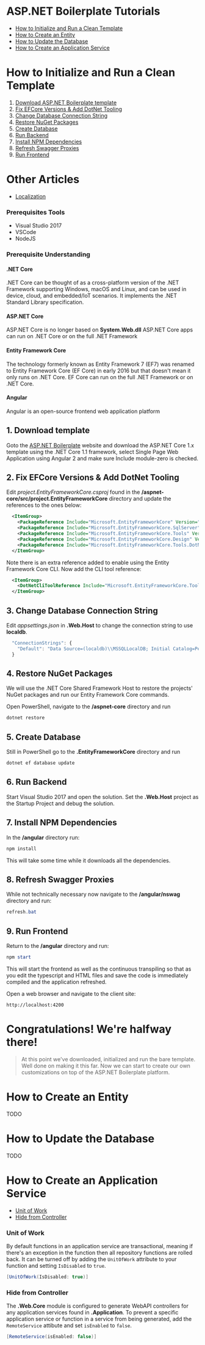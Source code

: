 # ASP\.NET Boilerplate Tutorials
* [How to Initialize and Run a Clean Template](#how-to-initialize-and-run-a-clean-template)
* [How to Create an Entity](#how-to-create-an-entity)
* [How to Update the Database](#how-to-update-the-database)
* [How to Create an Application Service](#how-create-an-application-service)

# How to Initialize and Run a Clean Template
1. [Download ASP\.NET Boilerplate template](#1-download-template)
2. [Fix EFCore Versions & Add DotNet Tooling](#2-fix-efcore-versions--add-dotnet-tooling)
3. [Change Database Connection String](#3-change-database-connection-string)
4. [Restore NuGet Packages](#4-restore-nuget-packages)
5. [Create Database](#5-create-database)
6. [Run Backend](#6-run-backend)
7. [Install NPM Dependencies](#7-install-npm-dependencies)
8. [Refresh Swagger Proxies](#8-refresh-swagger-proxies)
9. [Run Frontend](#9-run-frontend)

# Other Articles
* [Localization](localization.md)

### Prerequisites Tools
* Visual Studio 2017
* VSCode
* NodeJS

### Prerequisite Understanding
#### \.NET Core
\.NET Core can be thought of as a cross-platform version of the \.NET Framework supporting Windows, macOS and Linux, and can be used in device, cloud, and embedded/IoT scenarios. It implements the \.NET Standard Library specification.

#### ASP\.NET Core
ASP\.NET Core is no longer based on __System.Web.dll__
ASP\.NET Core apps can run on \.NET Core or on the full \.NET Framework

#### Entity Framework Core
The technology formerly known as Entity Framework 7 (EF7) was renamed to Entity Framework Core (EF Core) in early 2016 but that doesn't mean it only runs on \.NET Core. EF Core can run on the full \.NET Framework or on \.NET Core.

#### Angular
Angular is an open-source frontend web application platform

## 1. Download template
Goto the [ASP.NET Boilerplate](https://www.aspnetboilerplate.com) website and download the ASP\.NET Core 1.x template using the .NET Core 1.1 framework, select Single Page Web Application using Angular 2 and make sure Include module-zero is checked.

## 2. Fix EFCore Versions & Add DotNet Tooling
Edit _project.EntityFrameworkCore.csproj_ found in the __/aspnet-core/src/project.EntityFrameworkCore__ directory and update the references to the ones below:
```xml
  <ItemGroup>
    <PackageReference Include="Microsoft.EntityFrameworkCore" Version="1.1.2" />
    <PackageReference Include="Microsoft.EntityFrameworkCore.SqlServer" Version="1.1.2" />
    <PackageReference Include="Microsoft.EntityFrameworkCore.Tools" Version="1.1.1" />
    <PackageReference Include="Microsoft.EntityFrameworkCore.Design" Version="1.1.2" />
    <PackageReference Include="Microsoft.EntityFrameworkCore.Tools.DotNet" Version="1.0.1" />
  </ItemGroup>
```
Note there is an extra reference added to enable using the Entity Framework Core CLI. Now add the CLI tool reference:
```xml
  <ItemGroup>
    <DotNetCliToolReference Include="Microsoft.EntityFrameworkCore.Tools.DotNet" Version="1.0.1" />
  </ItemGroup>
```

## 3. Change Database Connection String
Edit _appsettings.json_ in __.Web.Host__ to change the connection string to use __localdb__.
```javascript
  "ConnectionStrings": {
    "Default": "Data Source=(localdb)\\MSSQLLocalDB; Initial Catalog=PeopleProject;"
  }
```

## 4. Restore NuGet Packages
We will use the .NET Core Shared Framework Host to restore the projects' NuGet packages and run our Entity Framework Core commands.

Open PowerShell, navigate to the __/aspnet-core__ directory and run
```powershell
dotnet restore
```

## 5. Create Database
Still in PowerShell go to the __.EntityFrameworkCore__ directory and run
```powershell
dotnet ef database update
```

## 6. Run Backend
Start Visual Studio 2017 and open the solution. Set the __.Web.Host__ project as the Startup Project and debug the solution.

## 7. Install NPM Dependencies
In the __/angular__ directory run:
```powershell
npm install
```
This will take some time while it downloads all the dependencies.

## 8. Refresh Swagger Proxies
While not technically necessary now navigate to the __/angular/nswag__ directory and run:
```powershell
refresh.bat
```

## 9. Run Frontend
Return to the __/angular__ directory and run:
```powershell
npm start
```
This will start the frontend as well as the continuous transpiling so that as you edit the typescript and HTML files and save the code is immediately compiled and the application refreshed.

Open a web browser and navigate to the client site:
```
http://localhost:4200
```
# Congratulations! We're halfway there!
> At this point we've downloaded, initialized and run the bare template. Well done on making it this far.
> Now we can start to create our own customizations on top of the ASP\.NET Boilerplate platform.

# How to Create an Entity
TODO
# How to Update the Database
TODO
# How to Create an Application Service
* [Unit of Work](#unit-of-work)
* [Hide from Controller](#hide-from-controller)

### Unit of Work
By default functions in an application service are transactional, meaning if there's an exception in the function then all repository functions are rolled back. It can be turned off by adding the ```UnitOfWork``` attribute to your function and setting ```IsDisabled``` to ```true```.
```csharp
[UnitOfWork(IsDisabled: true)]
```
### Hide from Controller
The __.Web.Core__ module is configured to generate WebAPI controllers for any application services found in __.Application__. To prevent a specific application service or function in a service from being generated, add the ```RemoteService``` attibute and set ```isEnabled``` to ```false```.
```csharp
[RemoteService(isEnabled: false)]
```
